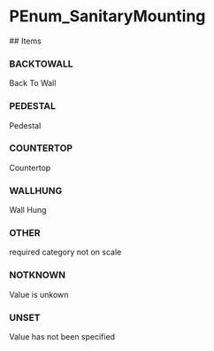 # PEnum_SanitaryMounting

<!-- end of definition -->## Items

### BACKTOWALL
Back To Wall

### PEDESTAL
Pedestal

### COUNTERTOP
Countertop

### WALLHUNG
Wall Hung

### OTHER
required category not on scale

### NOTKNOWN
Value is unkown

### UNSET
Value has not been specified
